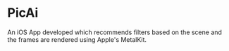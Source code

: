 # PicAi
An iOS App developed which recommends filters based on the scene and the frames are rendered using Apple's MetalKit. 
